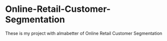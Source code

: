 # Online-Retail-Customer-Segmentation
These is my project with almabetter of Online Retail Customer Segmentation
